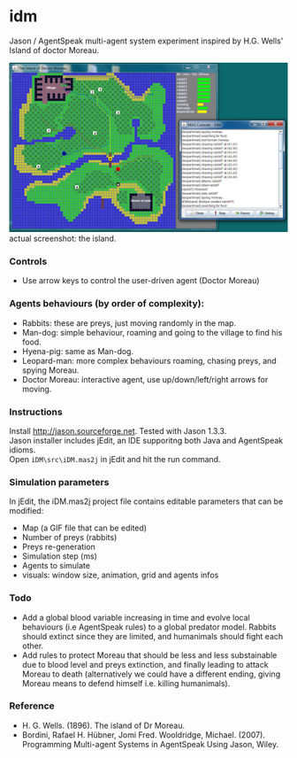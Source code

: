 idm
===

Jason / AgentSpeak multi-agent system experiment inspired by H.G. Wells' Island of doctor Moreau.

![](screenshot.png)
actual screenshot: the island.

### Controls
- Use arrow keys to control the user-driven agent (Doctor Moreau)

### Agents behaviours (by order of complexity):
- Rabbits: these are preys, just moving randomly in the map. 
- Man-dog: simple behaviour, roaming and going to the village to find his food.
- Hyena-pig: same as Man-dog.
- Leopard-man: more complex behaviours roaming, chasing preys, and spying Moreau. 
- Doctor Moreau: interactive agent, use up/down/left/right arrows for moving.

### Instructions
Install http://jason.sourceforge.net. Tested with Jason 1.3.3.  
Jason installer includes jEdit, an IDE supporitng both Java and AgentSpeak idioms.   
Open `iDM\src\iDM.mas2j` in jEdit and hit the run command.

### Simulation parameters
In jEdit, the iDM.mas2j project file contains editable parameters that can be modified:  
- Map (a GIF file that can be edited)
- Number of preys (rabbits)
- Preys re-generation 
- Simulation step (ms)
- Agents to simulate
- visuals: window size, animation, grid and agents infos

### Todo
- Add a global blood variable increasing in time and evolve local behaviours (i.e AgentSpeak rules) to a global predator model. Rabbits should extinct since they are limited, and humanimals should fight each other.
- Add rules to protect Moreau that should be less and less substainable due to blood level and preys extinction, and finally leading to attack Moreau to death (alternatively we could have a different ending, giving Moreau means to defend himself i.e. killing humanimals).

### Reference
- H. G. Wells. (1896). The island of Dr Moreau.
- Bordini, Rafael H. Hübner, Jomi Fred. Wooldridge, Michael. (2007). Programming Multi-agent Systems in AgentSpeak Using Jason, Wiley.
